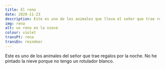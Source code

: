 ```yaml
---
title: El reno
date: 2020-11-23
description: Este es uno de los animales que lleva el señor que trae regalos.
img: rena
alt: un reno en la nieve
colour: violet
transPt: rena
transEn: reindeer
---
```


Este es uno de los animales del señor que trae regalos por la noche. No he pintado la nieve porque no tengo un rotulador blanco.